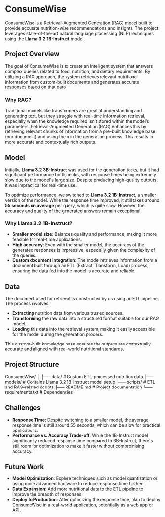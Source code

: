 # ConsumeWise

ConsumeWise is a Retrieval-Augmented Generation (RAG) model built to provide accurate nutrition-wise recommendations and insights. The project leverages state-of-the-art natural language processing (NLP) techniques using the **Llama 3.2 1B-Instruct** model.

## Project Overview

The goal of ConsumeWise is to create an intelligent system that answers complex queries related to food, nutrition, and dietary requirements. By utilizing a RAG approach, the system retrieves relevant nutritional information from custom-built documents and generates accurate responses based on that data.

### Why RAG?

Traditional models like transformers are great at understanding and generating text, but they struggle with real-time information retrieval, especially when the knowledge required isn’t stored within the model’s parameters. Retrieval-Augmented Generation (RAG) enhances this by retrieving relevant chunks of information from a pre-built knowledge base (our document) and using them in the generation process. This results in more accurate and contextually rich outputs.

## Model

Initially, **Llama 3.2 3B-Instruct** was used for the generation tasks, but it had significant performance bottlenecks, with response times being extremely slow due to the model's large size. Despite producing high-quality outputs, it was impractical for real-time use.

To optimize performance, we switched to **Llama 3.2 1B-Instruct**, a smaller version of the model. While the response time improved, it still takes around **55 seconds on average** per query, which is quite slow. However, the accuracy and quality of the generated answers remain exceptional.

### Why Llama 3.2 1B-Instruct?

- **Smaller model size**: Balances quality and performance, making it more feasible for real-time applications.
- **High accuracy**: Even with the smaller model, the accuracy of the generated responses is impressive, especially given the complexity of the queries.
- **Custom document integration**: The model retrieves information from a document built through an ETL (Extract, Transform, Load) process, ensuring the data fed into the model is accurate and reliable.

## Data

The document used for retrieval is constructed by us using an ETL pipeline. The process involves:

- **Extracting** nutrition data from various trusted sources.
- **Transforming** the raw data into a structured format suitable for our RAG model.
- **Loading** this data into the retrieval system, making it easily accessible for the model during the generation process.

This custom-built knowledge base ensures the outputs are contextually accurate and aligned with real-world nutritional standards.

## Project Structure

ConsumeWise/ │ ├── data/ # Custom ETL-processed nutrition data ├── models/ # Contains Llama 3.2 1B-Instruct model setup ├── scripts/ # ETL and RAG-related scripts ├── README.md # Project documentation └── requirements.txt # Dependencies


## Challenges

- **Response Time**: Despite switching to a smaller model, the average response time is still around 55 seconds, which can be slow for practical applications.
- **Performance vs. Accuracy Trade-off**: While the 1B-Instruct model significantly reduced response time compared to 3B-Instruct, there's still room for optimization to make it faster without compromising accuracy.

## Future Work

- **Model Optimization**: Explore techniques such as model quantization or using more advanced hardware to reduce response time further.
- **Data Expansion**: Add more nutritional data to the ETL pipeline to improve the breadth of responses.
- **Deploy to Production**: After optimizing the response time, plan to deploy ConsumeWise in a real-world application, potentially as a web app or API.
